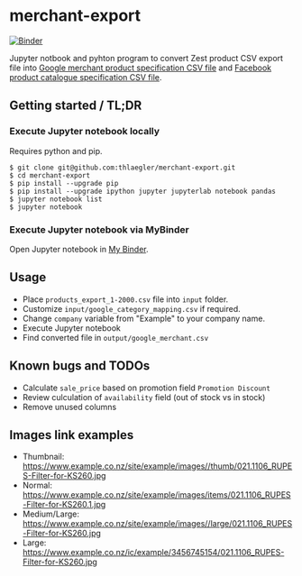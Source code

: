 # merchant-export

[![Binder](https://mybinder.org/badge_logo.svg)](https://mybinder.org/v2/gh/thlaegler/merchant-export/HEAD?labpath=notebook.ipynb)

Jupyter notbook and pyhton program to convert Zest product CSV export file into [Google merchant product specification CSV file](https://support.google.com/merchants/topic/6324338) and [Facebook product catalogue specification CSV file](https://www.facebook.com/business/help/120325381656392).

## Getting started / TL;DR

### Execute Jupyter notebook locally

Requires python and pip.

```
$ git clone git@github.com:thlaegler/merchant-export.git
$ cd merchant-export
$ pip install --upgrade pip
$ pip install --upgrade ipython jupyter jupyterlab notebook pandas
$ jupyter notebook list
$ jupyter notebook
```

### Execute Jupyter notebook via MyBinder

Open Jupyter notebook in [My Binder](https://mybinder.org/v2/gh/thlaegler/merchant-export/HEAD?labpath=notebook.ipynb).

## Usage

* Place `products_export_1-2000.csv` file into `input` folder.
* Customize `input/google_category_mapping.csv` if required.
* Change `company` variable from "Example" to your company name.
* Execute Jupyter notebook
* Find converted file in `output/google_merchant.csv`

## Known bugs and TODOs

* Calculate `sale_price` based on promotion field `Promotion Discount`
* Review culculation of `availability` field (out of stock vs in stock)
* Remove unused columns

## Images link examples

* Thumbnail: https://www.example.co.nz/site/example/images//thumb/021.1106_RUPES-Filter-for-KS260.jpg
* Normal: https://www.example.co.nz/site/example/images/items/021.1106_RUPES-Filter-for-KS260.1.jpg
* Medium/Large: https://www.example.co.nz/site/example/images//large/021.1106_RUPES-Filter-for-KS260.jpg
* Large: https://www.example.co.nz/ic/example/3456745154/021.1106_RUPES-Filter-for-KS260.jpg